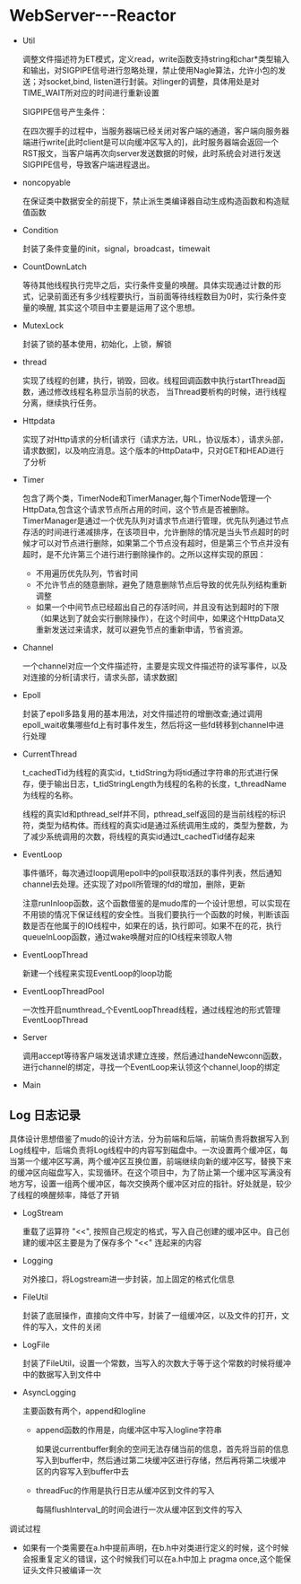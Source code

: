 # WebServer---Reactor



* Util

  调整文件描述符为ET模式，定义read，write函数支持string和char*类型输入和输出，对SIGPIPE信号进行忽略处理，禁止使用Nagle算法，允许小包的发送；对socket,bind, listen进行封装。对linger的调整，具体用处是对TIME_WAIT所对应的时间进行重新设置

  SIGPIPE信号产生条件：

  在四次握手的过程中，当服务器端已经关闭对客户端的通道，客户端向服务器端进行write[此时client是可以向缓冲区写入的]，此时服务器端会返回一个RST报文，当客户端再次向server发送数据的时候，此时系统会对进行发送SIGPIPE信号，导致客户端进程退出。

* noncopyable

  在保证类中数据安全的前提下，禁止派生类编译器自动生成构造函数和构造赋值函数

* Condition

  封装了条件变量的init，signal，broadcast，timewait

* CountDownLatch

   等待其他线程执行完毕之后，实行条件变量的唤醒。具体实现通过计数的形式，记录前面还有多少线程要执行，当前面等待线程数目为0时，实行条件变量的唤醒, 其实这个项目中主要是运用了这个思想。

* MutexLock

  封装了锁的基本使用，初始化，上锁，解锁

* thread

  实现了线程的创建，执行，销毁，回收。线程回调函数中执行startThread函数，通过修改线程名称显示当前的状态， 当Thread要析构的时候，进行线程分离，继续执行任务。
  
* Httpdata

   实现了对Http请求的分析[请求行（请求方法，URL，协议版本），请求头部，请求数据]，以及响应消息。这个版本的HttpData中，只对GET和HEAD进行了分析

* Timer

   包含了两个类，TimerNode和TimerManager,每个TimerNode管理一个HttpData,包含这个请求节点所占用的时间，这个节点是否被删除。TimerManager是通过一个优先队列对请求节点进行管理，优先队列通过节点存活的时间进行递减排序，在该项目中，允许删除的情况是当头节点超时的时候才可以对节点进行删除，如果第二个节点没有超时，但是第三个节点并没有超时，是不允许第三个进行进行删除操作的。之所以这样实现的原因：

   * 不用遍历优先队列，节省时间
   * 不允许节点的随意删除，避免了随意删除节点后导致的优先队列结构重新调整
   * 如果一个中间节点已经超出自己的存活时间，并且没有达到超时的下限（如果达到了就会实行删除操作），在这个时间中，如果这个HttpData又重新发送过来请求，就可以避免节点的重新申请，节省资源。 

* Channel

   一个channel对应一个文件描述符，主要是实现文件描述符的读写事件，以及对连接的分析[请求行，请求头部，请求数据]

* Epoll

   封装了epoll多路复用的基本用法，对文件描述符的增删改查;通过调用epoll_wait收集哪些fd上有时事件发生，然后将这一些fd转移到channel中进行处理

* CurrentThread

   t_cachedTid为线程的真实id，t_tidString为将tid通过字符串的形式进行保存，便于输出日志，t_tidStringLength为线程的名称的长度，t_threadName为线程的名称。

   线程的真实Id和pthread_self并不同，pthread_self返回的是当前线程的标识符，类型为结构体。而线程的真实id是通过系统调用生成的，类型为整数，为了减少系统调用的次数，将线程的真实id通过t_cachedTid储存起来

* EventLoop

    事件循环，每次通过loop调用epoll中的poll获取活跃的事件列表，然后通知channel去处理。还实现了对poll所管理的fd的增加，删除，更新

    注意runInloop函数，这个函数借鉴的是mudo库的一个设计思想，可以实现在不用锁的情况下保证线程的安全性。当我们要执行一个函数的时候，判断该函数是否在他属于的IO线程中，如果在的话，执行即可。如果不在的花，执行queueInLoop函数，通过wake唤醒对应的IO线程来领取人物

* EventLoopThread

   新建一个线程来实现EventLoop的loop功能

* EventLoopThreadPool

   一次性开启numthread_个EventLoopThread线程，通过线程池的形式管理EventLoopThread 

* Server

   调用accept等待客户端发送请求建立连接，然后通过handeNewconn函数，进行channel的绑定，寻找一个EventLoop来认领这个channel,loop的绑定

* Main

   

## Log 日志记录

  具体设计思想借鉴了mudo的设计方法，分为前端和后端，前端负责将数据写入到Log线程中，后端负责将Log线程中的内容写到磁盘中。一次设置两个缓冲区，每当第一个缓冲区写满，两个缓冲区互换位置，前端继续向新的缓冲区写，替换下来的缓冲区向磁盘写入，实现循环。在这个项目中，为了防止第一个缓冲区写满没有地方写，设置一组两个缓冲区，每次交换两个缓冲区对应的指针。好处就是，较少了线程的唤醒频率，降低了开销

* LogStream

  重载了运算符 "<<", 按照自己规定的格式，写入自己创建的缓冲区中。自己创建的缓冲区主要是为了保存多个 "<<" 连起来的内容

* Logging

  对外接口，将Logstream进一步封装，加上固定的格式化信息

* FileUtil

  封装了底层操作，直接向文件中写，封装了一组缓冲区，以及文件的打开，文件的写入，文件的关闭

* LogFile

  封装了FileUtil，设置一个常数，当写入的次数大于等于这个常数的时候将缓冲中的数据写入到文件中

* AsyncLogging

  主要函数有两个，append和logline
  
  * append函数的作用是，向缓冲区中写入logline字符串
  
    如果说currentbuffer剩余的空间无法存储当前的信息，首先将当前的信息写入到buffer中，然后通过第二块缓冲区进行存储，然后再将第二块缓冲区的内容写入到buffer中去
  
  * threadFuc的作用是执行日志从缓冲区到文件的写入
  
    每隔flushInterval_的时间会进行一次从缓冲区到文件的写入


调试过程
* 如果有一个类需要在a.h中提前声明，在b.h中对类进行定义的时候，这个时候会报重复定义的错误，这个时候我们可以在a.h中加上 pragma once,这个能保证头文件只被编译一次





